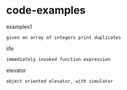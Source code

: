# code-examples


examples1

    given an array of integers print duplicates


iife

    immediately invoked function expression


elevator

    object oriented elevator, with simulator